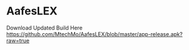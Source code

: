 # AafesLEX
Download Updated Build Here https://github.com/MtechMo/AafesLEX/blob/master/app-release.apk?raw=true
